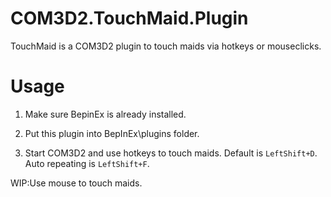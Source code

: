# COM3D2.TouchMaid.Plugin
TouchMaid is a COM3D2 plugin to touch maids via hotkeys or mouseclicks.
# Usage
1. Make sure BepinEx is already installed.

2. Put this plugin into BepInEx\plugins folder.

3. Start COM3D2 and use hotkeys to touch maids. Default is `LeftShift+D`. Auto repeating is `LeftShift+F`.

WIP:Use mouse to touch maids.

